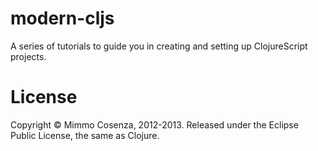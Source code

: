 # modern-cljs

A series of tutorials to guide you in creating and setting up
ClojureScript projects.

# License

Copyright © Mimmo Cosenza, 2012-2013. Released under the Eclipse Public
License, the same as Clojure.

